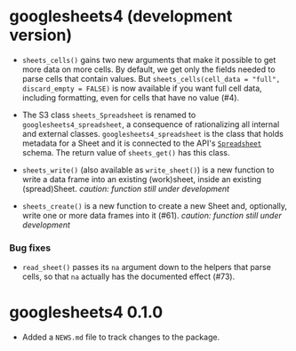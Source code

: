 # googlesheets4 (development version)

* `sheets_cells()` gains two new arguments that make it possible to get more data on more cells. By default, we get only the fields needed to parse cells that contain values. But `sheets_cells(cell_data = "full", discard_empty = FALSE)` is now available if you want full cell data, including formatting, even for cells that have no value (#4).

* The S3 class `sheets_Spreadsheet` is renamed to `googlesheets4_spreadsheet`, a consequence of rationalizing all internal and external classes. `googlesheets4_spreadsheet` is the class that holds metadata for a Sheet and it is connected to the API's [`Spreadsheet`](https://developers.google.com/sheets/api/reference/rest/v4/spreadsheets#resource:-spreadsheet) schema. The return value of `sheets_get()` has this class.

* `sheets_write()` (also available as `write_sheet()`) is a new function to write a data frame into an existing (work)sheet, inside an existing (spread)Sheet.  *caution: function still under development*

* `sheets_create()` is a new function to create a new Sheet and, optionally, write one or more data frames into it (#61). *caution: function still under development*

### Bug fixes

* `read_sheet()` passes its `na` argument down to the helpers that parse cells, so that `na` actually has the documented effect (#73).

# googlesheets4 0.1.0

* Added a `NEWS.md` file to track changes to the package.
